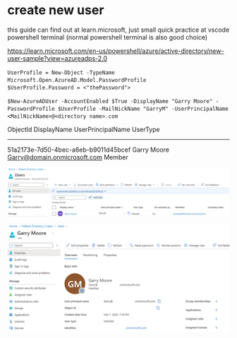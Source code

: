 # create new user
this guide can find out at learn.microsoft, just small quick practice at vscode powershell terminal (normal powershell terminal is also good choice)

https://learn.microsoft.com/en-us/powershell/azure/active-directory/new-user-sample?view=azureadps-2.0

`UserProfile = New-Object -TypeName Microsoft.Open.AzureAD.Model.PasswordProfile`                                                                                
`$UserProfile.Password = <"thePassword">`

`$New-AzureADUser -AccountEnabled $True -DisplayName "Garry Moore" -PasswordProfile $UserProfile -MailNickName "GarryM" -UserPrincipalName <MailNickName>@<directory name>.com`


ObjectId                             DisplayName UserPrincipalName                      UserType
--------                             ----------- -----------------                      --------
51a2173e-7d50-4bec-a6eb-b9011d45bcef Garry Moore Garry@domain.onmicrosoft.com           Member

![Alt text](images/21.png)

![Alt text](images/22.png)
